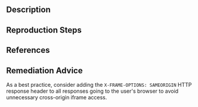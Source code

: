 ## Description


## Reproduction Steps


## References


## Remediation Advice

As a best practice, consider adding the `X-FRAME-OPTIONS: SAMEORIGIN` HTTP response header to all responses going to the user's browser to avoid unnecessary cross-origin iframe access.

